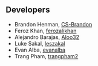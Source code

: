 ## Developers

* Brandon Henman, [CS-Brandon](https://github.com/CS-Brandon)
* Feroz Khan, [ferozalikhan](https://github.com/ferozalikhan)
* Alejandro Barajas, [Aloo32](https://github.com/Aloo32)
* Luke Sakal, [leszakal](https://github.com/leszakal)
* Evan Alba, [evanalba](https://github.com/evanalba)
* Trang Pham, [trangpham2](https://github.com/trangpham2)
